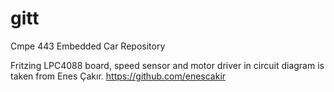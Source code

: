 # gitt
Cmpe 443 Embedded Car Repository


Fritzing LPC4088 board, speed sensor and motor driver in circuit diagram is taken from Enes Çakır. https://github.com/enescakir

